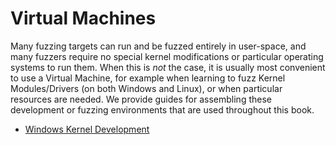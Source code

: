 # Virtual Machines

Many fuzzing targets can run and be fuzzed entirely in user-space, and many fuzzers
require no special kernel modifications or particular operating systems to run them.
When this is *not* the case, it is usually most convenient to use a Virtual Machine, for
example when learning to fuzz Kernel Modules/Drivers (on both Windows and Linux), or
when particular resources are needed. We provide guides for assembling these
development or fuzzing environments that are used throughout this book.

- [Windows Kernel Development](windows-kernel/README.md)